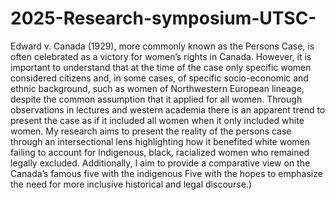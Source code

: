 # 2025-Research-symposium-UTSC-

Edward v. Canada (1929), more commonly known as the Persons Case, is often celebrated as a victory for women’s rights in Canada. However, it is important to understand that at the time of the case only specific women considered citizens and, in some cases, of specific socio-economic and ethnic background, such as women of Northwestern European lineage, despite the common assumption that it applied for all women. Through observations in lectures and western academia there is an apparent trend to present the case as if it included all women when it only included white women. My research aims to present the reality of the persons case through an intersectional lens highlighting how it benefited white women failing to account for Indigenous, black, racialized women who remained legally excluded. Additionally, I aim to provide a comparative view on the Canada’s famous five with the indigenous Five with the hopes to emphasize the need for more inclusive historical and legal discourse.)
  
